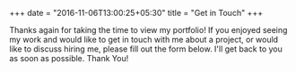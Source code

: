+++
date = "2016-11-06T13:00:25+05:30"
title = "Get in Touch"
+++



Thanks again for taking the time to view my portfolio! If you enjoyed seeing my work and would like to get in touch with me about a project, or would like to discuss hiring me, please fill out the form below. I'll get back to you as soon as possible. Thank You!
